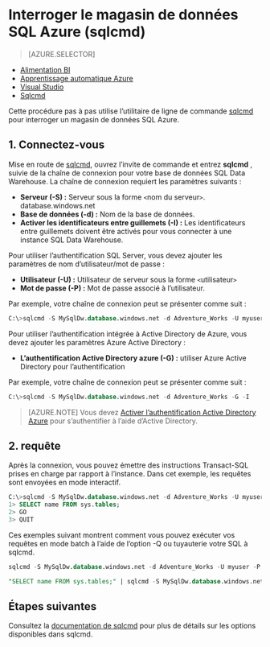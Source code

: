 <properties
   pageTitle="Interroger le magasin de données SQL Azure (sqlcmd) | Microsoft Azure"
   description="Interrogation d’entrepôt de données de SQL Azure avec l’utilitaire de ligne de commande de sqlcmd."
   services="sql-data-warehouse"
   documentationCenter="NA"
   authors="sonyam"
   manager="barbkess"
   editor=""/>

<tags
   ms.service="sql-data-warehouse"
   ms.devlang="NA"
   ms.topic="get-started-article"
   ms.tgt_pltfrm="NA"
   ms.workload="data-services"
   ms.date="09/06/2016"
   ms.author="barbkess;sonyama"/>

# <a name="query-azure-sql-data-warehouse-sqlcmd"></a>Interroger le magasin de données SQL Azure (sqlcmd)

> [AZURE.SELECTOR]
- [Alimentation BI](sql-data-warehouse-get-started-visualize-with-power-bi.md)
- [Apprentissage automatique Azure](sql-data-warehouse-get-started-analyze-with-azure-machine-learning.md)
- [Visual Studio](sql-data-warehouse-query-visual-studio.md)
- [Sqlcmd](sql-data-warehouse-get-started-connect-sqlcmd.md) 

Cette procédure pas à pas utilise l’utilitaire de ligne de commande [sqlcmd][] pour interroger un magasin de données SQL Azure.  

## <a name="1-connect"></a>1. Connectez-vous

Mise en route de [sqlcmd][], ouvrez l’invite de commande et entrez **sqlcmd** , suivie de la chaîne de connexion pour votre base de données SQL Data Warehouse. La chaîne de connexion requiert les paramètres suivants :

+ **Serveur (-S) :** Serveur sous la forme `<`nom du serveur`>`. database.windows.net
+ **Base de données (-d) :** Nom de la base de données.
+ **Activer les identificateurs entre guillemets (-I) :** Les identificateurs entre guillemets doivent être activés pour vous connecter à une instance SQL Data Warehouse.

Pour utiliser l’authentification SQL Server, vous devez ajouter les paramètres de nom d’utilisateur/mot de passe :

+ **Utilisateur (-U) :** Utilisateur de serveur sous la forme `<`utilisateur`>`
+ **Mot de passe (-P) :** Mot de passe associé à l’utilisateur.

Par exemple, votre chaîne de connexion peut se présenter comme suit :

```sql
C:\>sqlcmd -S MySqlDw.database.windows.net -d Adventure_Works -U myuser -P myP@ssword -I
```

Pour utiliser l’authentification intégrée à Active Directory de Azure, vous devez ajouter les paramètres Azure Active Directory :

+ **L’authentification Active Directory azure (-G) :** utiliser Azure Active Directory pour l’authentification

Par exemple, votre chaîne de connexion peut se présenter comme suit :

```sql
C:\>sqlcmd -S MySqlDw.database.windows.net -d Adventure_Works -G -I
```

> [AZURE.NOTE] Vous devez [Activer l’authentification Active Directory Azure](sql-data-warehouse-authentication.md) pour s’authentifier à l’aide d’Active Directory.

## <a name="2-query"></a>2. requête

Après la connexion, vous pouvez émettre des instructions Transact-SQL prises en charge par rapport à l’instance.  Dans cet exemple, les requêtes sont envoyées en mode interactif.

```sql
C:\>sqlcmd -S MySqlDw.database.windows.net -d Adventure_Works -U myuser -P myP@ssword -I
1> SELECT name FROM sys.tables;
2> GO
3> QUIT
```

Ces exemples suivant montrent comment vous pouvez exécuter vos requêtes en mode batch à l’aide de l’option -Q ou tuyauterie votre SQL à sqlcmd.

```sql
sqlcmd -S MySqlDw.database.windows.net -d Adventure_Works -U myuser -P myP@ssword -I -Q "SELECT name FROM sys.tables;"
```

```sql
"SELECT name FROM sys.tables;" | sqlcmd -S MySqlDw.database.windows.net -d Adventure_Works -U myuser -P myP@ssword -I > .\tables.out
```

## <a name="next-steps"></a>Étapes suivantes

Consultez la [documentation de sqlcmd][sqlcmd] pour plus de détails sur les options disponibles dans sqlcmd.

<!--Image references-->

<!--Article references-->

<!--MSDN references--> 
[Sqlcmd]: https://msdn.microsoft.com/library/ms162773.aspx
[Azure portal]: https://portal.azure.com

<!--Other Web references-->
